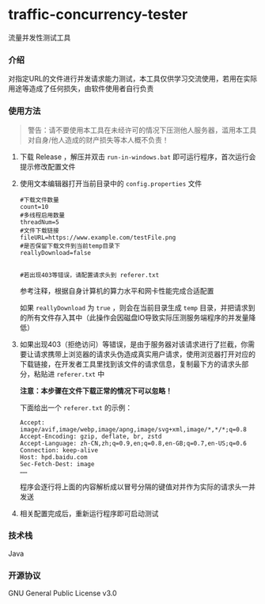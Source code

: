 # traffic-concurrency-tester
流量并发性测试工具

### 介绍

对指定URL的文件进行并发请求能力测试，本工具仅供学习交流使用，若用在实际用途等造成了任何损失，由软件使用者自行负责

### 使用方法

> 警告：请不要使用本工具在未经许可的情况下压测他人服务器，滥用本工具对自身/他人造成的财产损失等本人概不负责！

1. 下载 Release ，解压并双击 `run-in-windows.bat` 即可运行程序，首次运行会提示修改配置文件

2. 使用文本编辑器打开当前目录中的 `config.properties` 文件

   ```properties
   #下载文件数量
   count=10
   #多线程启用数量
   threadNum=5
   #文件下载链接
   fileURL=https://www.example.com/testFile.png
   #是否保留下载文件到当前temp目录下
   reallyDownload=false
   
   
   #若出现403等错误，请配置请求头到 referer.txt
   ```

   参考注释，根据自身计算机的算力水平和网卡性能完成合适配置

   如果 `reallyDownload` 为 `true` ，则会在当前目录生成 `temp` 目录，并把请求到的所有文件存入其中（此操作会因磁盘IO导致实际压测服务端程序的并发量降低）

3. 如果出现403（拒绝访问）等错误，是由于服务器对该请求进行了拦截，你需要让请求携带上浏览器的请求头伪造成真实用户请求，使用浏览器打开对应的下载链接，在开发者工具里找到该文件的请求信息，复制最下方的请求头部分，粘贴进 `referer.txt` 中

   **注意：本步骤在文件下载正常的情况下可以忽略！**

   下面给出一个 `referer.txt` 的示例：

   ```properties
   Accept: image/avif,image/webp,image/apng,image/svg+xml,image/*,*/*;q=0.8
   Accept-Encoding: gzip, deflate, br, zstd
   Accept-Language: zh-CN,zh;q=0.9,en;q=0.8,en-GB;q=0.7,en-US;q=0.6
   Connection: keep-alive
   Host: hpd.baidu.com
   Sec-Fetch-Dest: image
   ……
   ```

   程序会逐行将上面的内容解析成以冒号分隔的键值对并作为实际的请求头一并发送

4. 相关配置完成后，重新运行程序即可启动测试

### 技术栈

Java

### 开源协议

GNU General Public License v3.0
